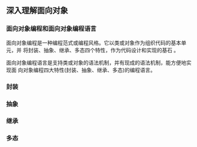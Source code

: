 ## 深入理解面向对象

### 面向对象编程和面向对象编程语言

面向对象编程是一种编程范式或编程风格。它以类或对象作为组织代码的基本单元，并 将封装、抽象、继承、多态四个特性，作为代码设计和实现的基石 。
 
面向对象编程语言是支持类或对象的语法机制，并有现成的语法机制，能方便地实现面
向对象编程四大特性(封装、抽象、继承、多态)的编程语言。


### 封装

### 抽象

### 继承

### 多态

 